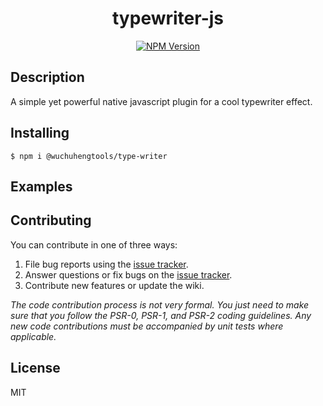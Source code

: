 <h1 align="center"> typewriter-js </h1>

<p align="center">
<a href="https://www.npmjs.com/~nestjscore" target="_blank"><img src="https://github.com/wuchuhengtools/typewriter-js/actions/workflows/gh-pages.yml/badge.svg" alt="NPM Version" /></a>
</p>

## Description
A simple yet powerful native javascript plugin for a cool typewriter effect.</p>

## Installing

``` shell
$ npm i @wuchuhengtools/type-writer
```

## Examples


## Contributing

You can contribute in one of three ways:

1. File bug reports using the [issue tracker](https://github.com/wuchuhengtools/typewriter-js/issues).
2. Answer questions or fix bugs on the [issue tracker](https://github.com/wuchuhengtools/typewriter-js/issues).
3. Contribute new features or update the wiki.

_The code contribution process is not very formal. You just need to make sure that you follow the PSR-0, PSR-1, and PSR-2 coding guidelines. Any new code contributions must be accompanied by unit tests where applicable._

## License

MIT
